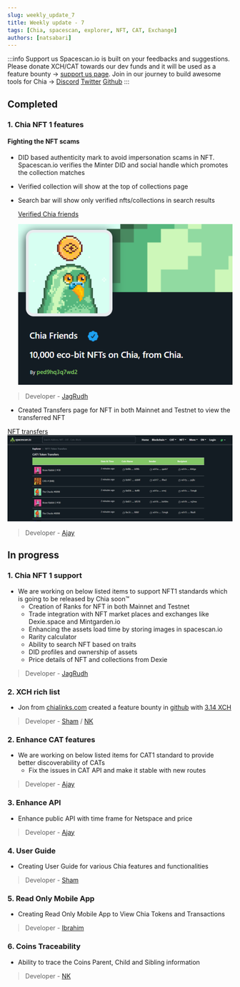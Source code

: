 ```yaml
---
slug: weekly_update_7
title: Weekly update - 7
tags: [Chia, spacescan, explorer, NFT, CAT, Exchange]
authors: [natsabari]
---
```

:::info Support us
Spacescan.io is built on your feedbacks and suggestions. Please donate XCH/CAT towards our dev funds and it will be used as a feature bounty -> [support us page](https://www.spacescan.io/xch/support-us).   Join in our journey to build awesome tools for Chia ->
[Discord](https://discord.gg/Bb4sj3Bg9P)  [Twitter](https://twitter.com/spacescan_io) [Github](https://github.com/spacescan-io)
:::

## Completed
### 1. Chia NFT 1 features
#### Fighting  the NFT scams
- DID based authenticity mark to avoid impersonation scams in NFT. Spacescan.io verifies the Minter DID and social handle which promotes the collection matches
- Verified  collection will show at the top of collections page
- Search bar will show only verified nfts/collections in search results

  [Verified Chia friends](https://www.spacescan.io/xch/nft/collection/col1z0ef7w5n4vq9qkue67y8jnwumd9799sm50t8fyle73c70ly4z0ws0p2rhl)

  ![Verified](./verified.png)

> Developer - [JagRudh](https://twitter.com/JagRudhChia)

- Created Transfers page for NFT in both Mainnet and Testnet to view the transferred NFT

[NFT transfers](https://www.spacescan.io/xch/nft/transfers)
![nft-transfers](./NFT_transfers.png)

> Developer - [Ajay](https://twitter.com/AjayBenadict)

## In progress
### 1. Chia NFT 1 support
- We are working on below listed items to support NFT1 standards which is going to be released by Chia soon™
    - Creation of Ranks for NFT in both Mainnet and Testnet
    - Trade integration with NFT market places and exchanges like Dexie.space and Mintgarden.io
    - Enhancing the assets load time by storing images in spacescan.io
    - Rarity calculator
    - Ability to search NFT based on traits 
    - DID profiles and ownership of assets
    - Price details of NFT and collections from Dexie

> Developer - [JagRudh](https://twitter.com/JagRudhChia)

### 2. XCH rich list
- Jon from [chialinks.com](https://chialinks.com/) created a feature bounty in [github](https://github.com/spacescan-io/web/issues/54) with [3.14 XCH](https://www.spacescan.io/xch/coin/0x771cde950b235e9513c66a3542865cf70587417adf529be8c42485040e4d4191)
> Developer - [Sham](https://twitter.com/shamhiruthik) / [NK](https://twitter.com/nandhakumar1033)
### 2. Enhance CAT features
- We are working on below listed items for CAT1 standard to provide better discoverability of CATs
    - Fix the issues in CAT API and make it stable with new routes
  
> Developer - [Ajay](https://twitter.com/JagRudhChia)

### 3. Enhance API 
- Enhance public API with time frame for Netspace and price  

> Developer - [Ajay](https://twitter.com/)

### 4. User Guide
- Creating User Guide for various Chia features and functionalities 

> Developer - [Sham](https://twitter.com/shamhiruthik)

### 5. Read Only Mobile App
- Creating Read Only Mobile App to View Chia Tokens and Transactions

> Developer - [Ibrahim](https://twitter.com/)

### 6. Coins Traceability
- Ability to trace the Coins Parent, Child and Sibling information

> Developer - [NK](https://twitter.com/nandhakumar1033)